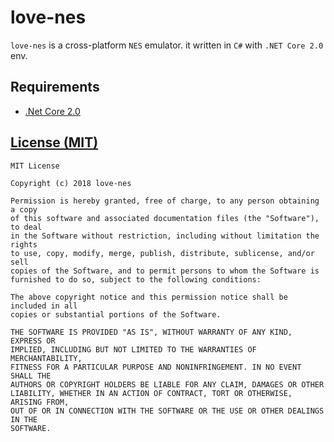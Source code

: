 love-nes 
=========================================
`love-nes` is a cross-platform `NES` emulator. 
it written in `C#` with `.NET Core 2.0` env.

## Requirements
* [.Net Core 2.0](https://www.microsoft.com/net/download)

[License (MIT)](https://raw.githubusercontent.com/dotnetGame/love-nes/master/LICENSE)
-------------------------------------------------------------------------------
	MIT License

	Copyright (c) 2018 love-nes

	Permission is hereby granted, free of charge, to any person obtaining a copy
	of this software and associated documentation files (the "Software"), to deal
	in the Software without restriction, including without limitation the rights
	to use, copy, modify, merge, publish, distribute, sublicense, and/or sell
	copies of the Software, and to permit persons to whom the Software is
	furnished to do so, subject to the following conditions:

	The above copyright notice and this permission notice shall be included in all
	copies or substantial portions of the Software.

	THE SOFTWARE IS PROVIDED "AS IS", WITHOUT WARRANTY OF ANY KIND, EXPRESS OR
	IMPLIED, INCLUDING BUT NOT LIMITED TO THE WARRANTIES OF MERCHANTABILITY,
	FITNESS FOR A PARTICULAR PURPOSE AND NONINFRINGEMENT. IN NO EVENT SHALL THE
	AUTHORS OR COPYRIGHT HOLDERS BE LIABLE FOR ANY CLAIM, DAMAGES OR OTHER
	LIABILITY, WHETHER IN AN ACTION OF CONTRACT, TORT OR OTHERWISE, ARISING FROM,
	OUT OF OR IN CONNECTION WITH THE SOFTWARE OR THE USE OR OTHER DEALINGS IN THE
	SOFTWARE.

